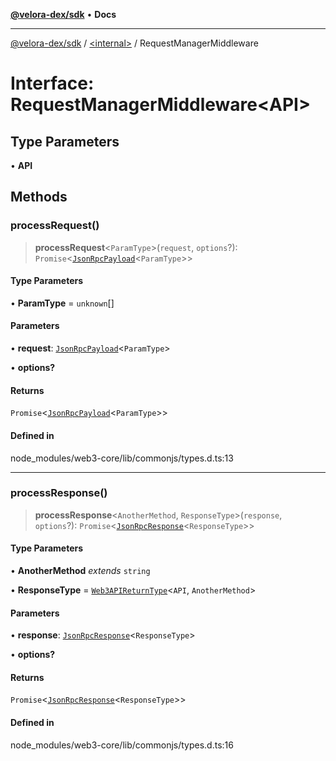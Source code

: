[**@velora-dex/sdk**](../../README.md) • **Docs**

***

[@velora-dex/sdk](../../globals.md) / [\<internal\>](../README.md) / RequestManagerMiddleware

# Interface: RequestManagerMiddleware\<API\>

## Type Parameters

• **API**

## Methods

### processRequest()

> **processRequest**\<`ParamType`\>(`request`, `options`?): `Promise`\<[`JsonRpcPayload`](../type-aliases/JsonRpcPayload.md)\<`ParamType`\>\>

#### Type Parameters

• **ParamType** = `unknown`[]

#### Parameters

• **request**: [`JsonRpcPayload`](../type-aliases/JsonRpcPayload.md)\<`ParamType`\>

• **options?**

#### Returns

`Promise`\<[`JsonRpcPayload`](../type-aliases/JsonRpcPayload.md)\<`ParamType`\>\>

#### Defined in

node\_modules/web3-core/lib/commonjs/types.d.ts:13

***

### processResponse()

> **processResponse**\<`AnotherMethod`, `ResponseType`\>(`response`, `options`?): `Promise`\<[`JsonRpcResponse`](../type-aliases/JsonRpcResponse.md)\<`ResponseType`\>\>

#### Type Parameters

• **AnotherMethod** *extends* `string`

• **ResponseType** = [`Web3APIReturnType`](../type-aliases/Web3APIReturnType.md)\<`API`, `AnotherMethod`\>

#### Parameters

• **response**: [`JsonRpcResponse`](../type-aliases/JsonRpcResponse.md)\<`ResponseType`\>

• **options?**

#### Returns

`Promise`\<[`JsonRpcResponse`](../type-aliases/JsonRpcResponse.md)\<`ResponseType`\>\>

#### Defined in

node\_modules/web3-core/lib/commonjs/types.d.ts:16
